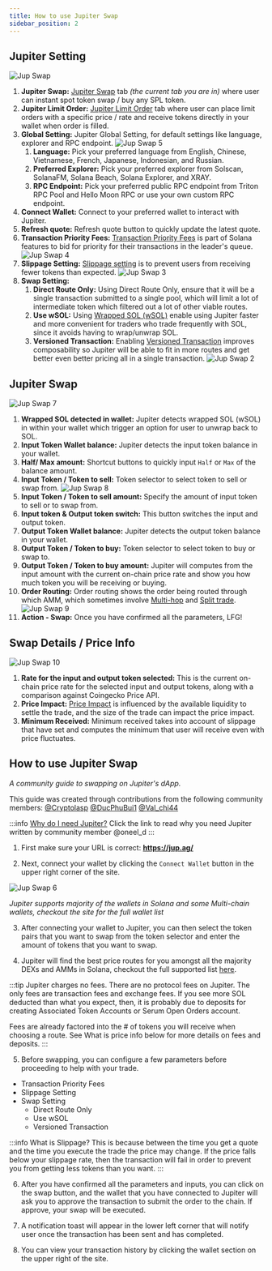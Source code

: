 ```yaml
---
title: How to use Jupiter Swap
sidebar_position: 2
---
```



## Jupiter Setting

![Jup Swap](//img/jup-swap/jup-swap.png)

1. **Jupiter Swap:** [Jupiter Swap](https://jup.ag/) tab *(the current tab you are in)* where user can instant spot token swap / buy any SPL token. 
2. **Jupiter Limit Order:** [Jupiter Limit Order](https://jup.ag/limit) tab where user can place limit orders with a specific price / rate and receive tokens directly in your wallet when order is filled. 
3. **Global Setting:** Jupiter Global Setting, for default settings like language, explorer and RPC endpoint.
![Jup Swap 5](//img/jup-swap/jup-swap5.png)
   1. **Language:** Pick your preferred language from English, Chinese, Vietnamese, French, Japanese, Indonesian, and Russian.
   2. **Preferred Explorer:** Pick your preferred explorer from Solscan, SolanaFM, Solana Beach, Solana Explorer, and XRAY.
   3. **RPC Endpoint:** Pick your preferred public RPC endpoint from Triton RPC Pool and Hello Moon RPC or use your own custom RPC endpoint. 
4. **Connect Wallet:** Connect to your preferred wallet to interact with Jupiter.
5. **Refresh quote:** Refresh quote button to quickly update the latest quote.
6. **Transaction Priority Fees:** [Transaction Priority Fees](https://docs.solana.com/proposals/fee_transaction_priority) is part of Solana features to bid for priority for their transactions in the leader's queue.
![Jup Swap 4](//img/jup-swap/jup-swap4.png)
7. **Slippage Setting:** [Slippage setting](/docs/notes/price-impact-slippage-price-warning#slippage) is to prevent users from receiving fewer tokens than expected. 
![Jup Swap 3](//img/jup-swap/jup-swap3.png)
8. **Swap Setting:** 
   1. **Direct Route Only:** Using Direct Route Only, ensure that it will be a single transaction submitted to a single pool, which will limit a lot of intermediate token which filtered out a lot of other viable routes.
   2. **Use wSOL:** Using [Wrapped SOL (wSOL)](/docs/notes/wrapped-sol) enable using Jupiter faster and more convenient for traders who trade frequently with SOL, since it avoids having to wrap/unwrap SOL.
   3. **Versioned Transaction:** Enabling [Versioned Transaction](/docs/Integrating-jupiter/additional-guides/composing-with-versioned-transaction) improves composability so Jupiter will be able to fit in more routes and get better even better pricing all in a single transaction.
![Jup Swap 2](//img/jup-swap/jup-swap2.png)

## Jupiter Swap

![Jup Swap 7](//img/jup-swap/jup-swap7.png)

1. **Wrapped SOL detected in wallet:** Jupiter detects wrapped SOL (wSOL) in within your wallet which trigger an option for user to unwrap back to SOL.
2. **Input Token Wallet balance:** Jupiter detects the input token balance in your wallet.
3. **Half/ Max amount:** Shortcut buttons to quickly input `Half` or `Max` of the balance amount.
4. **Input Token / Token to sell:** Token selector to select token to sell or swap from.
![Jup Swap 8](//img/jup-swap/jup-swap8.png)
5. **Input Token / Token to sell amount:** Specify the amount of input token to sell or to swap from.
6. **Input token & Output token switch:** This button switches the input and output token.
7. **Output Token Wallet balance:** Jupiter detects the output token balance in your wallet.
8. **Output Token / Token to buy:** Token selector to select token to buy or swap to.
9. **Output Token / Token to buy amount:** Jupiter will computes from the input amount with the current on-chain price rate and show you how much token you will be receiving or buying. 
10. **Order Routing:** Order routing shows the order being routed through which AMM, which sometimes involve [Multi-hop](/docs/how-does-jupiter-work#multi-hop-routes) and [Split trade](/docs/how-does-jupiter-work#trade-splitting).
![Jup Swap 9](//img/jup-swap/jup-swap9.png)
11. **Action - Swap:** Once you have confirmed all the parameters, LFG!


## Swap Details / Price Info

![Jup Swap 10](//img/jup-swap/jup-swap10.png)

1. **Rate for the input and output token selected:** This is the current on-chain price rate for the selected input and output tokens, along with a comparison against Coingecko Price API.
2. **Price Impact:** [Price Impact](/docs/notes/price-impact-slippage-price-warning#price-impact) is influenced by the available liquidity to settle the trade, and the size of the trade can impact the price impact.
3. **Minimum Received:** Minimum received takes into account of slippage that have set and computes the minimum that user will receive even with price fluctuates.

## How to use Jupiter Swap

*A community guide to swapping on Jupiter's dApp.*

This guide was created through contributions from the following community members:  [@Cryptolasp](https://twitter.com/cryptolasp) [@DucPhuBui1](https://twitter.com/DucPhuBui1) [@Val_chi44](https://twitter.com/Val_chi44)

:::info [Why do I need Jupiter?](https://oneel.notion.site/Jupiter-Aggregation-0ef3149cd3bb485b8e118432e6cf8472)
Click the link to read why you need Jupiter written by community member @oneel_d
:::

1. First make sure your URL is correct: **https://jup.ag/**

2. Next, connect your wallet by clicking the `Connect Wallet` button in the upper right corner of the site.

![Jup Swap 6](//img/jup-swap/jup-swap6.png)

*Jupiter supports majority of the wallets in Solana and some Multi-chain wallets, checkout the site for the full wallet list*

3. After connecting your wallet to Jupiter, you can then select the token pairs that you want to swap from the token selector and enter the amount of tokens that you want to swap. 

4. Jupiter will find the best price routes for you amongst all the majority DEXs and AMMs in Solana, checkout the full supported list [here](/ecosystem/DEXsAMMs).

:::tip Jupiter charges no fees.
There are no protocol fees on Jupiter.  The only fees are transaction fees and exchange fees.  If you see more SOL deducted than what you expect, then, it is probably due to deposits for creating Associated Token Accounts or Serum Open Orders account. 

Fees are already factored into the # of tokens you will receive when choosing a route.
See What is price info below for more details on fees and deposits.
:::

<!-- <details open>
<summary>What is price info?</summary>

<b>Below the swap button, you will see important price information.</b>
<ul>
<li><b>Rate:</b> This will show you the price you are paying for the selected route. You can click to toggle this rate.</li>
<li><b>Within x% of CoinGecko:</b>  Jupiter will check if the rate you are getting is close to the market rate.  If the price you will pay is 2% or greater than the price on CoinGecko we will show you a warning.</li>
<li><b>Price impact:</b>  The size of your trade can also affect the rate that you get.  Price impact measure how much the size of your trade is affecting your price.  Jupiter will show a warning if it 2% or greater.</li>
<li><b>Minimum Received:</b>  This is the minimum amount of tokens you are guaranteed to received and is based on your slippage settings but also has factored in all the fees.</li>
<li><b>Fees paid to xxx:</b>  These are the exchange fees paid and there is a fee paid per hop in a route.</li>
<li><b>Transaction Fee:</b>  This is the fee you will pay for the transaction regardless if the transaction is successful or not.</li>
<li><b>Deposit:</b>  This is the rent paid to create an ATA account that will hold your token data, e.g. how much token you own. Or it is the rent paid to create a Serum OpenOrders account needed to trade on Serum.  Your deposit can be reclaimed by closing those accounts.  You can use this tool to reclaim them.</li>
</ul>
</details> -->

5. Before swapping, you can configure a few parameters before proceeding to help with your trade.
- Transaction Priority Fees
- Slippage Setting
- Swap Setting 
    - Direct Route Only
    - Use wSOL
    - Versioned Transaction

:::info What is Slippage?
This is because between the time you get a quote and the time you execute the trade the price may change.  If the price falls below your slippage rate, then the transaction will fail in order to prevent you from getting less tokens than you want.
:::

6. After you have confirmed all the parameters and inputs, you can click on the swap button, and the wallet that you have connected to Jupiter will ask you to approve the transaction to submit the order to the chain. If approve, your swap will be executed.

7. A notification toast will appear in the lower left corner that will notify user once the transaction has been sent and has completed.

8. You can view your transaction history by clicking the wallet section on the upper right of the site. 